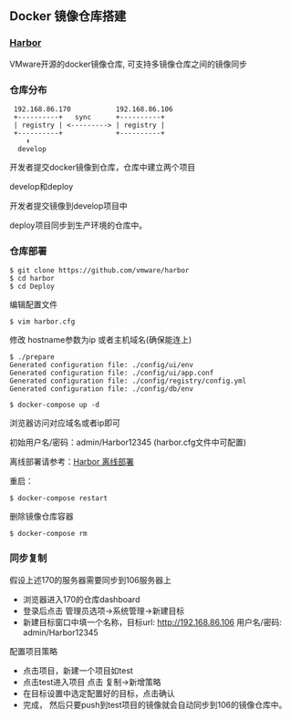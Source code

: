 ## Docker 镜像仓库搭建

### [Harbor](https://github.com/vmware/harbor)
VMware开源的docker镜像仓库, 可支持多镜像仓库之间的镜像同步

### 仓库分布
```
 192.168.86.170           192.168.86.106
 +----------+   sync      +----------+
 | registry | <---------> | registry |
 +----------+             +----------+
    ⬆
  develop
```
开发者提交docker镜像到仓库，仓库中建立两个项目

develop和deploy

开发者提交镜像到develop项目中

deploy项目同步到生产环境的仓库中。


### 仓库部署
```
$ git clone https://github.com/vmware/harbor
$ cd harbor
$ cd Deploy
```
编辑配置文件
```
$ vim harbor.cfg
```
修改 hostname参数为ip  或者主机域名(确保能连上)

```
$ ./prepare
Generated configuration file: ./config/ui/env
Generated configuration file: ./config/ui/app.conf
Generated configuration file: ./config/registry/config.yml
Generated configuration file: ./config/db/env

$ docker-compose up -d
```
浏览器访问对应域名或者ip即可

初始用户名/密码：admin/Harbor12345   (harbor.cfg文件中可配置)

离线部署请参考：[Harbor 离线部署](https://github.com/vmware/harbor/blob/master/docs/installation_guide.md)

重启：
```
$ docker-compose restart
```
删除镜像仓库容器
```
$ docker-compose rm
```

### 同步复制
假设上述170的服务器需要同步到106服务器上

* 浏览器进入170的仓库dashboard
* 登录后点击 管理员选项->系统管理->新建目标
* 新建目标窗口中填一个名称，目标url: http://192.168.86.106 用户名/密码: admin/Harbor12345 

配置项目策略

* 点击项目，新建一个项目如test
* 点击test进入项目 点击 复制->新增策略 
* 在目标设置中选定配置好的目标，点击确认
* 完成， 然后只要push到test项目的镜像就会自动同步到106的镜像仓库中。

